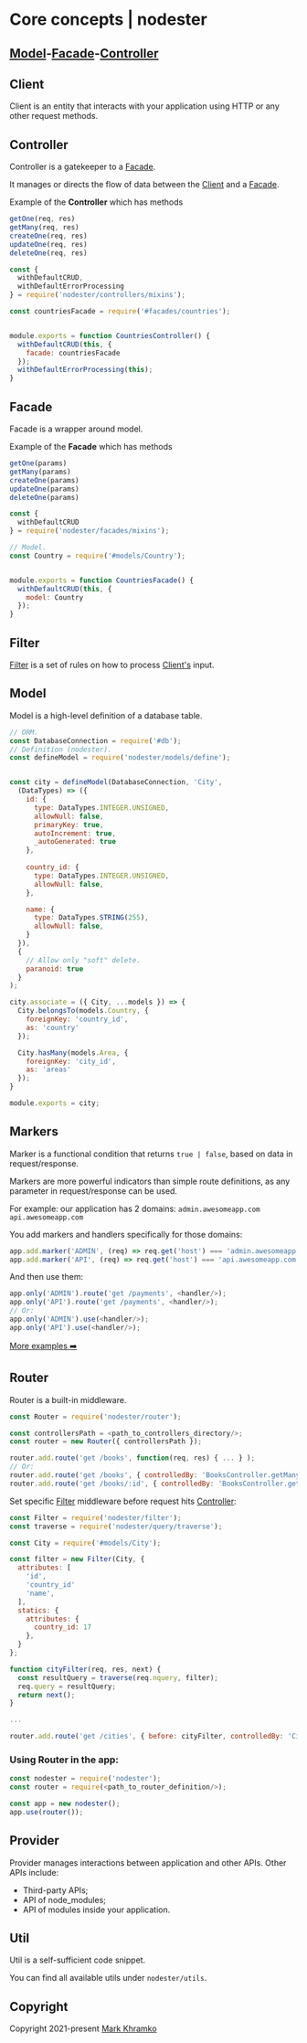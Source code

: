 # Core concepts | nodester

## [Model](#model)-[Facade](#facade)-[Controller](#controller)


## Client
Client is an entity that interacts with your application using HTTP or any other request methods.


## Controller
Controller is a gatekeeper to a [Facade](#facade).

It manages or directs the flow of data between the [Client](#client) and a [Facade](#facade).


Example of the **Controller** which has methods
```js
getOne(req, res)
getMany(req, res)
createOne(req, res)
updateOne(req, res)
deleteOne(req, res)
```


```js
const {
  withDefaultCRUD,
  withDefaultErrorProcessing
} = require('nodester/controllers/mixins');

const countriesFacade = require('#facades/countries');


module.exports = function CountriesController() {
  withDefaultCRUD(this, {
    facade: countriesFacade
  });
  withDefaultErrorProcessing(this);
}

```


## Facade
Facade is a wrapper around model.


Example of the **Facade** which has methods
```js
getOne(params)
getMany(params)
createOne(params)
updateOne(params)
deleteOne(params)
```


```js
const {
  withDefaultCRUD
} = require('nodester/facades/mixins');

// Model.
const Country = require('#models/Country');


module.exports = function CountriesFacade() {
  withDefaultCRUD(this, {
    model: Country
  });
}
```


## Filter
[Filter](./Filter.md) is a set of rules on how to process [Client's](#client) input.


## Model
Model is a high-level definition of a database table.

```js
// ORM.
const DatabaseConnection = require('#db');
// Definition (nodester).
const defineModel = require('nodester/models/define');


const city = defineModel(DatabaseConnection, 'City',
  (DataTypes) => ({
    id: {
      type: DataTypes.INTEGER.UNSIGNED,
      allowNull: false,
      primaryKey: true,
      autoIncrement: true,
      _autoGenerated: true
    },
    
    country_id: {
      type: DataTypes.INTEGER.UNSIGNED,
      allowNull: false,
    },

    name: {
      type: DataTypes.STRING(255),
      allowNull: false,
    }
  }),
  {
    // Allow only "soft" delete.
    paranoid: true
  }
);

city.associate = ({ City, ...models }) => {
  City.belongsTo(models.Country, {
    foreignKey: 'country_id',
    as: 'country'
  });

  City.hasMany(models.Area, {
    foreignKey: 'city_id',
    as: 'areas'
  });
}

module.exports = city;
```

## Markers
Marker is a functional condition that returns `true | false`, based on data in request/response.

Markers are more powerful indicators than simple route definitions, as any parameter in request/response can be used.

For example: our application has 2 domains:
`admin.awesomeapp.com`
`api.awesomeapp.com`

You add markers and handlers specifically for those domains:

```js
app.add.marker('ADMIN', (req) => req.get('host') === 'admin.awesomeapp.com');
app.add.marker('API', (req) => req.get('host') === 'api.awesomeapp.com');
```

And then use them:

```js
app.only('ADMIN').route('get /payments', <handler/>);
app.only('API').route('get /payments', <handler/>);
// Or:
app.only('ADMIN').use(<handler/>);
app.only('API').use(<handler/>);
```

[More examples ➡️](Markers.md)


## Router
Router is a built-in middleware.

```js
const Router = require('nodester/router');

const controllersPath = <path_to_controllers_directory/>;
const router = new Router({ controllersPath });

router.add.route('get /books', function(req, res) { ... } );
// Or:
router.add.route('get /books', { controlledBy: 'BooksController.getMany' } );
router.add.route('get /books/:id', { controlledBy: 'BooksController.getOne' } );
```

Set specific [Filter](#Filter) middleware before request hits [Controller](#controller):

```js
const Filter = require('nodester/filter');
const traverse = require('nodester/query/traverse');

const City = require('#models/City');

const filter = new Filter(City, {
  attributes: [
    'id',
    'country_id'
    'name',
  ],
  statics: {
    attributes: {
      country_id: 17
    },
  }
};

function cityFilter(req, res, next) {
  const resultQuery = traverse(req.nquery, filter);
  req.query = resultQuery;
  return next();
}

...

router.add.route('get /cities', { before: cityFilter, controlledBy: 'CitiesController.getMany' } );
```

### Using Router in the app:

```js
const nodester = require('nodester');
const router = require(<path_to_router_definition/>);

const app = new nodester();
app.use(router());
```

## Provider
Provider manages interactions between application and other APIs.
Other APIs include:
- Third-party APIs;
- API of node_modules;
- API of modules inside your application.


## Util
Util is a self-sufficient code snippet.

You can find all available utils under `nodester/utils`.


## Copyright
Copyright 2021-present [Mark Khramko](https://github.com/MarkKhramko)
